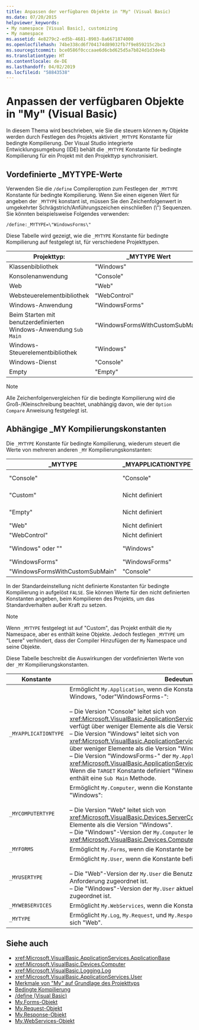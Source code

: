 ```yaml
---
title: Anpassen der verfügbaren Objekte in "My" (Visual Basic)
ms.date: 07/20/2015
helpviewer_keywords:
- My namespace [Visual Basic], customizing
- My namespace
ms.assetid: 4e8279c2-ed5b-4681-8903-8a6671874000
ms.openlocfilehash: 74be338cd6f704174d89032fb7f9e859215c2bc3
ms.sourcegitcommit: bce0586f0cccaae6d6cbd625d5a7b824d1d3de4b
ms.translationtype: HT
ms.contentlocale: de-DE
ms.lasthandoff: 04/02/2019
ms.locfileid: "58843538"
---
```

# <a name="customizing-which-objects-are-available-in-my-visual-basic"></a>Anpassen der verfügbaren Objekte in "My" (Visual Basic)
In diesem Thema wird beschrieben, wie Sie die steuern können `My` Objekte werden durch Festlegen des Projekts aktiviert `_MYTYPE` Konstante für bedingte Kompilierung. Der Visual Studio integrierte Entwicklungsumgebung (IDE) behält die `_MYTYPE` Konstante für bedingte Kompilierung für ein Projekt mit den Projekttyp synchronisiert.  
  
## <a name="predefined-mytype-values"></a>Vordefinierte _MYTYPE-Werte  
 Verwenden Sie die `/define` Compileroption zum Festlegen der `_MYTYPE` Konstante für bedingte Kompilierung. Wenn Sie einen eigenen Wert für angeben der `_MYTYPE` konstant ist, müssen Sie den Zeichenfolgenwert in umgekehrter Schrägstrich/Anführungszeichen einschließen (\\") Sequenzen. Sie könnten beispielsweise Folgendes verwenden:  
  
```  
/define:_MYTYPE=\"WindowsForms\"  
```  
  
 Diese Tabelle wird gezeigt, wie die `_MYTYPE` Konstante für bedingte Kompilierung auf festgelegt ist, für verschiedene Projekttypen.  
  
|Projekttyp:|_MYTYPE Wert|  
|------------------|--------------------|  
|Klassenbibliothek|"Windows"|  
|Konsolenanwendung|"Console"|  
|Web|"Web"|  
|Websteuerelementbibliothek|"WebControl"|  
|Windows-Anwendung|"WindowsForms"|  
|Beim Starten mit benutzerdefinierten Windows-Anwendung `Sub Main`|"WindowsFormsWithCustomSubMain"|  
|Windows-Steuerelementbibliothek|"Windows"|  
|Windows-Dienst|"Console"|  
|Empty|"Empty"|  
  
> [!NOTE]
>  Alle Zeichenfolgenvergleichen für die bedingte Kompilierung wird die Groß-/Kleinschreibung beachtet, unabhängig davon, wie der `Option Compare` Anweisung festgelegt ist.  
  
## <a name="dependent-my-compilation-constants"></a>Abhängige _MY Kompilierungskonstanten  
 Die `_MYTYPE` Konstante für bedingte Kompilierung, wiederum steuert die Werte von mehreren anderen `_MY` Kompilierungskonstanten:  
  
|_MYTYPE|_MYAPPLICATIONTYPE|_MYCOMPUTERTYPE|_MYFORMS|_MYUSERTYPE|_MYWEBSERVICES|  
|--------------|-------------------------|----------------------|---------------|------------------|---------------------|  
|"Console"|"Console"|"Windows"|Nicht definiert|"Windows"|true|  
|"Custom"|Nicht definiert|Nicht definiert|Nicht definiert|Nicht definiert|Nicht definiert|  
|"Empty"|Nicht definiert|Nicht definiert|Nicht definiert|Nicht definiert|Nicht definiert|  
|"Web"|Nicht definiert|"Web"|false|"Web"|false|  
|"WebControl"|Nicht definiert|"Web"|false|"Web"|true|  
|"Windows" oder ""|"Windows"|"Windows"|Nicht definiert|"Windows"|true|  
|"WindowsForms"|"WindowsForms"|"Windows"|true|"Windows"|true|  
|"WindowsFormsWithCustomSubMain"|"Console"|"Windows"|true|"Windows"|true|  
  
 In der Standardeinstellung nicht definierte Konstanten für bedingte Kompilierung in aufgelöst `FALSE`. Sie können Werte für den nicht definierten Konstanten angeben, beim Kompilieren des Projekts, um das Standardverhalten außer Kraft zu setzen.  
  
> [!NOTE]
>  Wenn `_MYTYPE` festgelegt ist auf "Custom", das Projekt enthält die `My` Namespace, aber es enthält keine Objekte. Jedoch festlegen `_MYTYPE` um "Leere" verhindert, dass der Compiler Hinzufügen der `My` Namespace und seine Objekte.  
  
 Diese Tabelle beschreibt die Auswirkungen der vordefinierten Werte von der `_MY` Kompilierungskonstanten.  
  
|Konstante|Bedeutung|  
|--------------|-------------|  
|`_MYAPPLICATIONTYPE`|Ermöglicht `My.Application`, wenn die Konstante befindet sich "Console", Windows, "oder"WindowsForms-":<br /><br /> – Die Version "Console" leitet sich von <xref:Microsoft.VisualBasic.ApplicationServices.ConsoleApplicationBase>. und verfügt über weniger Elemente als die Version "Windows".<br />– Die Version "Windows" leitet sich von <xref:Microsoft.VisualBasic.ApplicationServices.ApplicationBase>und verfügt über weniger Elemente als die Version "WindowsForms-".<br />– Die Version "WindowsForms-" der `My.Application` leitet sich von <xref:Microsoft.VisualBasic.ApplicationServices.WindowsFormsApplicationBase>. Wenn die `TARGET` Konstante definiert "Winexe", und klicken Sie dann die Klasse enthält eine `Sub Main` Methode.|  
|`_MYCOMPUTERTYPE`|Ermöglicht `My.Computer`, wenn die Konstante befindet sich "Web" oder "Windows":<br /><br /> – Die Version "Web" leitet sich von <xref:Microsoft.VisualBasic.Devices.ServerComputer>, und verfügt über weniger Elemente als die Version "Windows".<br />– Die "Windows"-Version der `My.Computer` leitet sich von <xref:Microsoft.VisualBasic.Devices.Computer>.|  
|`_MYFORMS`|Ermöglicht `My.Forms`, wenn die Konstante befindet sich `TRUE`.|  
|`_MYUSERTYPE`|Ermöglicht `My.User`, wenn die Konstante befindet sich "Web" oder "Windows":<br /><br /> – Die "Web"-Version der `My.User` die Benutzeridentität des die aktuelle HTTP-Anforderung zugeordnet ist.<br />– Die "Windows"-Version der `My.User` aktuellen Prinzipal des Threads zugeordnet ist.|  
|`_MYWEBSERVICES`|Ermöglicht `My.WebServices`, wenn die Konstante befindet sich `TRUE`.|  
|`_MYTYPE`|Ermöglicht `My.Log`, `My.Request`, und `My.Response`, wenn die Konstante befindet sich "Web".|  
  
## <a name="see-also"></a>Siehe auch

- <xref:Microsoft.VisualBasic.ApplicationServices.ApplicationBase>
- <xref:Microsoft.VisualBasic.Devices.Computer>
- <xref:Microsoft.VisualBasic.Logging.Log>
- <xref:Microsoft.VisualBasic.ApplicationServices.User>
- [Merkmale von "My" auf Grundlage des Projekttyps](../../../visual-basic/developing-apps/development-with-my/how-my-depends-on-project-type.md)
- [Bedingte Kompilierung](../../../visual-basic/programming-guide/program-structure/conditional-compilation.md)
- [/define (Visual Basic)](../../../visual-basic/reference/command-line-compiler/define.md)
- [My.Forms-Objekt](../../../visual-basic/language-reference/objects/my-forms-object.md)
- [My.Request-Objekt](../../../visual-basic/language-reference/objects/my-request-object.md)
- [My.Response-Objekt](../../../visual-basic/language-reference/objects/my-response-object.md)
- [My.WebServices-Objekt](../../../visual-basic/language-reference/objects/my-webservices-object.md)
